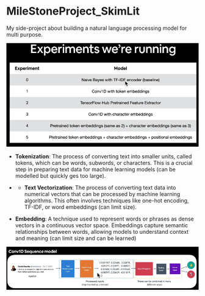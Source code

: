 # MileStoneProject_SkimLit
My side-project about building a natural language processing model for multi purpose.

![alt text](images/image.png)

- **Tokenization**: The process of converting text into smaller units, called tokens, which can be words, subwords, or characters. This is a crucial step in preparing text data for machine learning models (can be modelled but quickly ges too large).
- - **Text Vectorization**: The process of converting text data into numerical vectors that can be processed by machine learning algorithms. This often involves techniques like one-hot encoding, TF-IDF, or word embeddings (can limit size).

- **Embedding**: A technique used to represent words or phrases as dense vectors in a continuous vector space. Embeddings capture semantic relationships between words, allowing models to understand context and meaning (can limit size and can be learned)

![alt text](image.png)